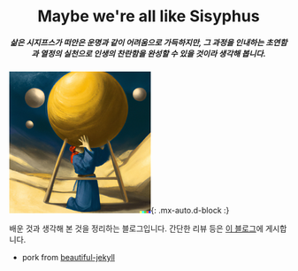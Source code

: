 
<h1 align="center">Maybe we're all like Sisyphus</h1>
<h5 align="center">삶은 시지프스가 떠안은 운명과 같이 어려움으로 가득하지만, 그 과정을 인내하는 초연함과 열정의 실천으로 인생의 찬란함을 완성할 수 있을 것이라 생각해 봅니다.</h5>

![sisysphus](/assets/img/sisysphus.png){: .mx-auto.d-block :}

배운 것과 생각해 본 것을 정리하는 블로그입니다. 간단한 리뷰 등은 [이 블로그](https://greeksharifa.github.io/blog/categories/)에 게시합니다.  

- pork from [beautiful-jekyll](https://github.com/daattali/beautiful-jekyll)
